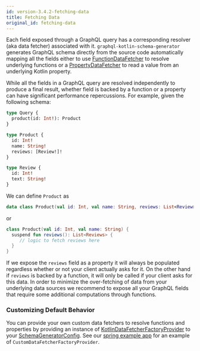 ```yaml
---
id: version-3.4.2-fetching-data
title: Fetching Data
original_id: fetching-data
---
```


Each field exposed through a GraphQL query has a corresponding resolver (aka data fetcher) associated with it. `graphql-kotlin-schema-generator` generates GraphQL schema
directly from the source code automatically mapping all the fields either to use
[FunctionDataFetcher](https://github.com/ExpediaGroup/graphql-kotlin/blob/master/graphql-kotlin-schema-generator/src/main/kotlin/com/expediagroup/graphql/execution/FunctionDataFetcher.kt)
to resolve underlying functions or a [PropertyDataFetcher](https://www.graphql-java.com/documentation/v14/data-fetching/) to read a value from an underlying Kotlin property.

While all the fields in a GraphQL query are resolved independently to produce a final result, whether field is backed by a function or a property can have significant
performance repercussions. For example, given the following schema:

```graphql
type Query {
  product(id: Int!): Product
}

type Product {
  id: Int!
  name: String!
  reviews: [Review!]!
}

type Review {
  id: Int!
  text: String!
}
```

We can define `Product` as

```kotlin
data class Product(val id: Int, val name: String, reviews: List<Review>)
```

or

```kotlin
class Product(val id: Int, val name: String) {
  suspend fun reviews(): List<Reviews> {
     // logic to fetch reviews here
  }
}
```

If we expose the `reviews` field as a property it will always be populated regardless whether or not your client actually asks for it. On the other hand if `reviews` is backed
by a function, it will only be called if your client asks for this data. In order to minimize the over-fetching of data from your underlying data sources we recommend to
expose all your GraphQL fields that require some additional computations through functions.

### Customizing Default Behavior

You can provide your own custom data fetchers to resolve functions and properties by providing an instance of
[KotlinDataFetcherFactoryProvider](https://github.com/ExpediaGroup/graphql-kotlin/blob/master/graphql-kotlin-schema-generator/src/main/kotlin/com/expediagroup/graphql/execution/KotlinDataFetcherFactoryProvider.kt#L31)
to your [SchemaGeneratorConfig](https://github.com/ExpediaGroup/graphql-kotlin/blob/master/graphql-kotlin-schema-generator/src/main/kotlin/com/expediagroup/graphql/SchemaGeneratorConfig.kt).
See our [spring example app](https://github.com/ExpediaGroup/graphql-kotlin/tree/master/examples/spring) for an example of `CustomDataFetcherFactoryProvider`.
